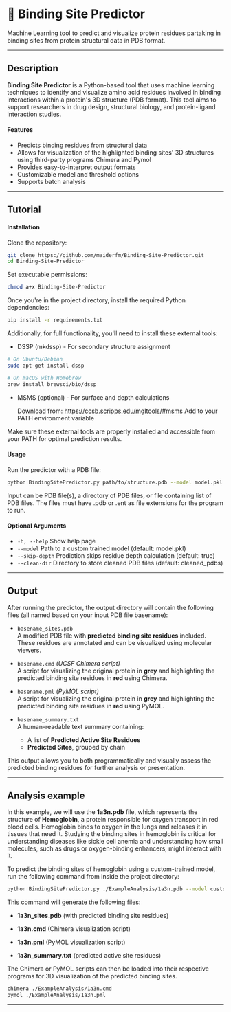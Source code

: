 # 🔬 Binding Site Predictor

Machine Learning tool to predict and visualize protein residues partaking in binding sites from protein structural data in PDB format.

---

## Description

**Binding Site Predictor** is a Python-based tool that uses machine learning techniques to identify and visualize amino acid residues involved in binding interactions within a protein's 3D structure (PDB format). This tool aims to support researchers in drug design, structural biology, and protein-ligand interaction studies.

####  Features

- Predicts binding residues from structural data
- Allows for visualization of the highlighted binding sites' 3D structures using third-party programs Chimera and Pymol 
- Provides easy-to-interpret output formats
- Customizable model and threshold options
- Supports batch analysis

---

##  Tutorial

#### Installation

Clone the repository:

```bash
git clone https://github.com/maiderfm/Binding-Site-Predictor.git
cd Binding-Site-Predictor
```

Set executable permissions:

```bash
chmod a+x Binding-Site-Predictor
```
Once you're in the project directory, install the required Python dependencies:

```bash
pip install -r requirements.txt
```
Additionally, for full functionality, you'll need to install these external tools:

- DSSP (mkdssp) - For secondary structure assignment
```bash
# On Ubuntu/Debian
sudo apt-get install dssp

# On macOS with Homebrew
brew install brewsci/bio/dssp
```

- MSMS (optional) - For surface and depth calculations

    Download from: https://ccsb.scripps.edu/mgltools/#msms
    Add to your PATH environment variable



Make sure these external tools are properly installed and accessible from your PATH for optimal prediction results.

#### Usage

Run the predictor with a PDB file:

```bash
python BindingSitePredictor.py path/to/structure.pdb --model model.pkl
```

Input can be PDB file(s), a directory of PDB files, or file containing list of PDB files. The files must have .pdb or .ent as file extensions for the program to run.

#### Optional Arguments
- `-h, --help`       Show help page
- `--model`          Path to a custom trained model (default: model.pkl)
- `--skip-depth`     Prediction skips residue depth calculation (default: true)
- `--clean-dir`      Directory to store cleaned PDB files (default: cleaned_pdbs)

---

## Output

After running the predictor, the output directory will contain the following files (all named based on your input PDB file basename):

- `basename_sites.pdb`  
  A modified PDB file with **predicted binding site residues** included. These residues are annotated and can be visualized using molecular viewers.

- `basename.cmd` *(UCSF Chimera script)*  
  A script for visualizing the original protein in **grey** and highlighting the predicted binding site residues in **red** using Chimera.

- `basename.pml` *(PyMOL script)*  
  A script for visualizing the original protein in **grey** and highlighting the predicted binding site residues in **red** using PyMOL.

- `basename_summary.txt`  
  A human-readable text summary containing:
  - A list of **Predicted Active Site Residues**
  - **Predicted Sites**, grouped by chain

This output allows you to both programmatically and visually assess the predicted binding residues for further analysis or presentation.

---

## Analysis example

In this example, we will use the **1a3n.pdb** file, which represents the structure of **Hemoglobin**, a protein responsible for oxygen transport in red blood cells. Hemoglobin binds to oxygen in the lungs and releases it in tissues that need it. Studying the binding sites in hemoglobin is critical for understanding diseases like sickle cell anemia and understanding how small molecules, such as drugs or oxygen-binding enhancers, might interact with it.

To predict the binding sites of hemoglobin using a custom-trained model, run the following command from inside the project directory:

```bash
python BindingSitePredictor.py ./ExampleAnalysis/1a3n.pdb --model custom_model.pkl
```
This command will generate the following files:

- **1a3n_sites.pdb** (with predicted binding site residues)

- **1a3n.cmd** (Chimera visualization script)

- **1a3n.pml** (PyMOL visualization script)

- **1a3n_summary.txt** (predicted active site residues)

The Chimera or PyMOL scripts can then be loaded into their respective programs for 3D visualization of the predicted binding sites.
```bash
chimera ./ExampleAnalysis/1a3n.cmd 
pymol ./ExampleAnalysis/1a3n.pml 
```
---



